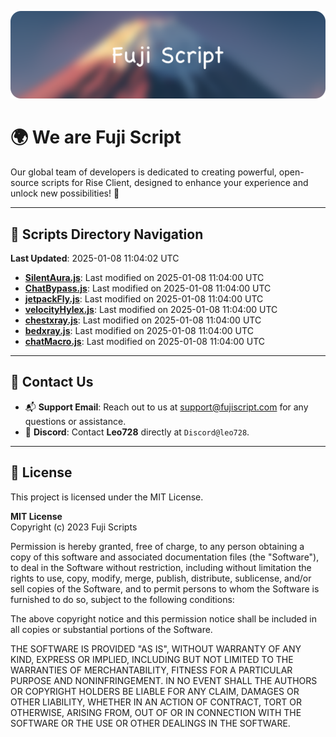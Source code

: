 ![Banner](.github/b.webp)

# 🌍 **We are Fuji Script**

Our global team of developers is dedicated to creating powerful, open-source scripts for Rise Client, designed to enhance your experience and unlock new possibilities! 🌟

---
<!-- SCRIPTS_NAVIGATION_START -->
## 📂 **Scripts Directory Navigation**

**Last Updated**: 2025-01-08 11:04:02 UTC

- **[SilentAura.js](scripts/SilentAura.js)**: Last modified on 2025-01-08 11:04:00 UTC
- **[ChatBypass.js](scripts/ChatBypass.js)**: Last modified on 2025-01-08 11:04:00 UTC
- **[jetpackFly.js](scripts/jetpackFly.js)**: Last modified on 2025-01-08 11:04:00 UTC
- **[velocityHylex.js](scripts/velocityHylex.js)**: Last modified on 2025-01-08 11:04:00 UTC
- **[chestxray.js](scripts/chestxray.js)**: Last modified on 2025-01-08 11:04:00 UTC
- **[bedxray.js](scripts/bedxray.js)**: Last modified on 2025-01-08 11:04:00 UTC
- **[chatMacro.js](scripts/chatMacro.js)**: Last modified on 2025-01-08 11:04:00 UTC

<!-- SCRIPTS_NAVIGATION_END -->

---

## 💬 **Contact Us**  
- 📬 **Support Email**: Reach out to us at [support@fujiscript.com](mailto:support@fujiscript.com) for any questions or assistance.  
- 💬 **Discord**: Contact **Leo728** directly at `Discord@leo728`.

---

## 📜 **License**

This project is licensed under the MIT License.  

**MIT License**  
Copyright (c) 2023 Fuji Scripts  

Permission is hereby granted, free of charge, to any person obtaining a copy of this software and associated documentation files (the "Software"), to deal in the Software without restriction, including without limitation the rights to use, copy, modify, merge, publish, distribute, sublicense, and/or sell copies of the Software, and to permit persons to whom the Software is furnished to do so, subject to the following conditions:  

The above copyright notice and this permission notice shall be included in all copies or substantial portions of the Software.  

THE SOFTWARE IS PROVIDED "AS IS", WITHOUT WARRANTY OF ANY KIND, EXPRESS OR IMPLIED, INCLUDING BUT NOT LIMITED TO THE WARRANTIES OF MERCHANTABILITY, FITNESS FOR A PARTICULAR PURPOSE AND NONINFRINGEMENT. IN NO EVENT SHALL THE AUTHORS OR COPYRIGHT HOLDERS BE LIABLE FOR ANY CLAIM, DAMAGES OR OTHER LIABILITY, WHETHER IN AN ACTION OF CONTRACT, TORT OR OTHERWISE, ARISING FROM, OUT OF OR IN CONNECTION WITH THE SOFTWARE OR THE USE OR OTHER DEALINGS IN THE SOFTWARE.  
